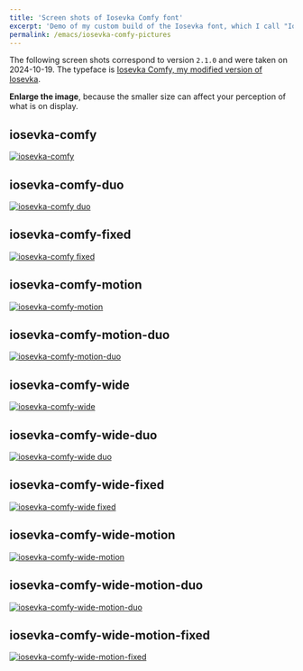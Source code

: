```yaml
---
title: 'Screen shots of Iosevka Comfy font'
excerpt: 'Demo of my custom build of the Iosevka font, which I call "Iosevka Comfy".'
permalink: /emacs/iosevka-comfy-pictures
---
```


The following screen shots correspond to version `2.1.0` and were
taken on 2024-10-19.  The typeface is [Iosevka Comfy, my modified
version of Iosevka](https://github.com/protesilaos/iosevka-comfy).

**Enlarge the image**, because the smaller size can affect your
perception of what is on display.

## iosevka-comfy

<a href="{{'/assets/images/iosevka-comfy/iosevka-comfy.png' | absolute_url }}"><img alt="iosevka-comfy" src="{{'/assets/images/iosevka-comfy/iosevka-comfy.png' | absolute_url }}"/></a>

## iosevka-comfy-duo

<a href="{{'/assets/images/iosevka-comfy/iosevka-comfy-duo.png' | absolute_url }}"><img alt="iosevka-comfy duo" src="{{'/assets/images/iosevka-comfy/iosevka-comfy-duo.png' | absolute_url }}"/></a>

## iosevka-comfy-fixed

<a href="{{'/assets/images/iosevka-comfy/iosevka-comfy-fixed.png' | absolute_url }}"><img alt="iosevka-comfy fixed" src="{{'/assets/images/iosevka-comfy/iosevka-comfy-fixed.png' | absolute_url }}"/></a>

## iosevka-comfy-motion

<a href="{{'/assets/images/iosevka-comfy/iosevka-comfy-motion.png' | absolute_url }}"><img alt="iosevka-comfy-motion" src="{{'/assets/images/iosevka-comfy/iosevka-comfy-motion.png' | absolute_url }}"/></a>

## iosevka-comfy-motion-duo

<a href="{{'/assets/images/iosevka-comfy/iosevka-comfy-motion-duo.png' | absolute_url }}"><img alt="iosevka-comfy-motion-duo" src="{{'/assets/images/iosevka-comfy/iosevka-comfy-motion-duo.png' | absolute_url }}"/></a>

## iosevka-comfy-wide

<a href="{{'/assets/images/iosevka-comfy/iosevka-comfy-wide.png' | absolute_url }}"><img alt="iosevka-comfy-wide" src="{{'/assets/images/iosevka-comfy/iosevka-comfy-wide.png' | absolute_url }}"/></a>

## iosevka-comfy-wide-duo

<a href="{{'/assets/images/iosevka-comfy/iosevka-comfy-wide-duo.png' | absolute_url }}"><img alt="iosevka-comfy-wide duo" src="{{'/assets/images/iosevka-comfy/iosevka-comfy-wide-duo.png' | absolute_url }}"/></a>

## iosevka-comfy-wide-fixed

<a href="{{'/assets/images/iosevka-comfy/iosevka-comfy-wide-fixed.png' | absolute_url }}"><img alt="iosevka-comfy-wide fixed" src="{{'/assets/images/iosevka-comfy/iosevka-comfy-wide-fixed.png' | absolute_url }}"/></a>

## iosevka-comfy-wide-motion

<a href="{{'/assets/images/iosevka-comfy/iosevka-comfy-wide-motion.png' | absolute_url }}"><img alt="iosevka-comfy-wide-motion" src="{{'/assets/images/iosevka-comfy/iosevka-comfy-wide-motion.png' | absolute_url }}"/></a>

## iosevka-comfy-wide-motion-duo

<a href="{{'/assets/images/iosevka-comfy/iosevka-comfy-wide-motion-duo.png' | absolute_url }}"><img alt="iosevka-comfy-wide-motion-duo" src="{{'/assets/images/iosevka-comfy/iosevka-comfy-wide-motion-duo.png' | absolute_url }}"/></a>

## iosevka-comfy-wide-motion-fixed

<a href="{{'/assets/images/iosevka-comfy/iosevka-comfy-wide-motion-fixed.png' | absolute_url }}"><img alt="iosevka-comfy-wide-motion-fixed" src="{{'/assets/images/iosevka-comfy/iosevka-comfy-wide-motion-fixed.png' | absolute_url }}"/></a>
